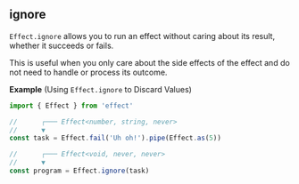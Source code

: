 ## ignore

`Effect.ignore` allows you to run an effect without caring about its result,
whether it succeeds or fails.

This is useful when you only care about the side effects of the effect and do not need to handle or process its outcome.

**Example** (Using `Effect.ignore` to Discard Values)

```ts twoslash
import { Effect } from 'effect'

//      ┌─── Effect<number, string, never>
//      ▼
const task = Effect.fail('Uh oh!').pipe(Effect.as(5))

//      ┌─── Effect<void, never, never>
//      ▼
const program = Effect.ignore(task)
```
